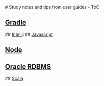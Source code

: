 # Study notes and tips from user guides - ToC 
## [Gradle](https://github.com/josephh/cheats/blob/master/gradle_cheatsheet.md#gradle)
## [Intellij](https://github.com/josephh/cheats/blob/master/intellij-cheatsheet.md#intellij-shortcuts)
## [Javascript](https://github.com/josephh/cheats/blob/master/advanced_js_notes.md#advanced-javascript-notes)
## [Node](https://github.com/josephh/cheats/blob/master/node_cheatsheet.md#node)
## [Oracle RDBMS](https://github.com/josephh/cheats/blob/master/Oracle_cheet.md#oracle-cheat-sheet)
## [Scala](https://github.com/josephh/cheats/blob/master/scala_notes.md#scala)
